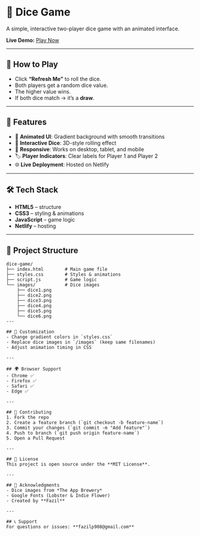 # 🎲 Dice Game

A simple, interactive two-player dice game with an animated interface.  

**Live Demo:** [Play Now](https://magnificent-cuchufli-fc2192.netlify.app/)  

---

## 📖 How to Play
- Click **“Refresh Me”** to roll the dice.  
- Both players get a random dice value.  
- The higher value wins.  
- If both dice match → it’s a **draw**.  

---

## 🚀 Features
- 🎨 **Animated UI**: Gradient background with smooth transitions  
- 🎲 **Interactive Dice**: 3D-style rolling effect  
- 📱 **Responsive**: Works on desktop, tablet, and mobile  
- 🏷️ **Player Indicators**: Clear labels for Player 1 and Player 2  
- 🌐 **Live Deployment**: Hosted on Netlify  

---

## 🛠️ Tech Stack
- **HTML5** – structure  
- **CSS3** – styling & animations  
- **JavaScript** – game logic  
- **Netlify** – hosting  

---

## 📂 Project Structure

```
dice-game/
├── index.html        # Main game file
├── styles.css        # Styles & animations
├── script.js         # Game logic
└── images/           # Dice images
    ├── dice1.png
    ├── dice2.png
    ├── dice3.png
    ├── dice4.png
    ├── dice5.png
    └── dice6.png
---

## 🎨 Customization
- Change gradient colors in `styles.css`  
- Replace dice images in `/images` (keep same filenames)  
- Adjust animation timing in CSS  

---

## 🌍 Browser Support
- Chrome ✅  
- Firefox ✅  
- Safari ✅  
- Edge ✅  

---

## 🤝 Contributing
1. Fork the repo  
2. Create a feature branch (`git checkout -b feature-name`)  
3. Commit your changes (`git commit -m "Add feature"`)  
4. Push to branch (`git push origin feature-name`)  
5. Open a Pull Request  

---

## 📄 License
This project is open source under the **MIT License**.  

---

## 🙏 Acknowledgments
- Dice images from *The App Brewery*  
- Google Fonts (Lobster & Indie Flower)  
- Created by **Fazil**  

---

## 📞 Support
For questions or issues: **fazilp908@gmail.com**
